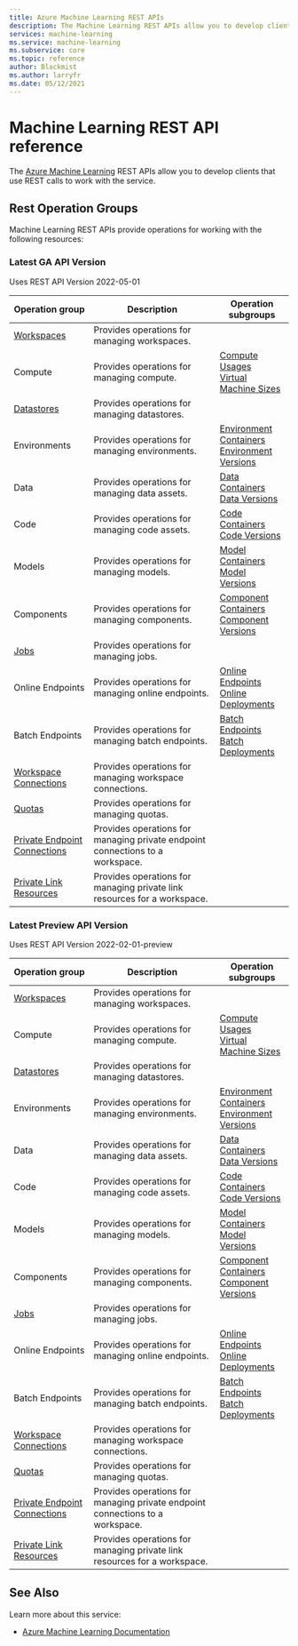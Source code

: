 ```yaml
---
title: Azure Machine Learning REST APIs
description: The Machine Learning REST APIs allow you to develop clients that use REST calls to work with the service.
services: machine-learning
ms.service: machine-learning
ms.subservice: core
ms.topic: reference
author: Blackmist
ms.author: larryfr
ms.date: 05/12/2021
---
```


# Machine Learning REST API reference
The [Azure Machine Learning](https://docs.microsoft.com/azure/machine-learning/) REST APIs allow you to develop clients that use REST calls to work with the service.
## Rest Operation Groups

Machine Learning REST APIs provide operations for working with the following resources:

### Latest GA API Version

Uses REST API Version 2022-05-01

| Operation group | Description                                                        | Operation subgroups |
| --------------- | ------------------------------------------------------------------ | ------------------- |
| [Workspaces](rest/api/azureml/2022-05-01/workspaces) | Provides operations for managing workspaces. |
| Compute | Provides operations for managing compute. | [Compute](rest/api/azureml/2022-05-01/compute) <br /> [Usages](rest/api/azureml/2022-05-01/usages) <br /> [Virtual Machine Sizes](rest/api/azureml/2022-05-01/virtual-machine-sizes) |
| [Datastores](rest/api/azureml/2022-05-01/datastores) | Provides operations for managing datastores. |
| Environments | Provides operations for managing environments. | [Environment Containers](rest/api/azureml/2022-05-01/environment-containers) <br /> [Environment Versions](rest/api/azureml/2022-05-01/environment-versions) |
| Data | Provides operations for managing data assets. | [Data Containers](rest/api/azureml/2022-05-01/data-containers) <br /> [Data Versions](rest/api/azureml/2022-05-01/data-versions) |
| Code | Provides operations for managing code assets. | [Code Containers](rest/api/azureml/2022-05-01/code-containers) <br /> [Code Versions](rest/api/azureml/2022-05-01/code-versions) |
| Models | Provides operations for managing models. | [Model Containers](rest/api/azureml/2022-05-01/model-containers) <br /> [Model Versions](rest/api/azureml/2022-05-01/model-versions) |
| Components | Provides operations for managing components. | [Component Containers](rest/api/azureml/2022-05-01/component-containers) <br /> [Component Versions](rest/api/azureml/2022-05-01/component-versions) |
| [Jobs](rest/api/azureml/2022-05-01/jobs) | Provides operations for managing jobs. |
| Online Endpoints | Provides operations for managing online endpoints. | [Online Endpoints](rest/api/azureml/2022-05-01/online-endpoints) <br /> [Online Deployments](rest/api/azureml/2022-05-01/online-deployments) |
| Batch Endpoints | Provides operations for managing batch endpoints. | [Batch Endpoints](rest/api/azureml/2022-05-01/batch-endpoints) <br /> [Batch Deployments](rest/api/azureml/2022-05-01/batch-deployments) |
| [Workspace Connections](rest/api/azureml/2022-05-01/workspace-connections) | Provides operations for managing workspace connections. |
| [Quotas](rest/api/azureml/2022-05-01/quotas) | Provides operations for managing quotas. |
| [Private Endpoint Connections](rest/api/azureml/2022-05-01/private-endpoint-connections) | Provides operations for managing private endpoint connections to a workspace. |
| [Private Link Resources](rest/api/azureml/2022-05-01/private-link-resources) | Provides operations for managing private link resources for a workspace. |

### Latest Preview API Version

Uses REST API Version 2022-02-01-preview

| Operation group | Description | Operation subgroups |
| --------------- | ------------| ------------------- |
| [Workspaces](rest/api/azureml/2022-02-01-preview/workspaces) | Provides operations for managing workspaces. |
| Compute | Provides operations for managing compute. | [Compute](rest/api/azureml/2022-02-01-preview/compute) <br /> [Usages](rest/api/azureml/2022-02-01-preview/usages) <br /> [Virtual Machine Sizes](rest/api/azureml/2022-02-01-preview/virtual-machine-sizes) |
| [Datastores](rest/api/azureml/2022-02-01-preview/datastores) | Provides operations for managing datastores. |
| Environments | Provides operations for managing environments. | [Environment Containers](rest/api/azureml/2022-02-01-preview/environment-containers) <br /> [Environment Versions](rest/api/azureml/2022-02-01-preview/environment-versions) |
| Data | Provides operations for managing data assets. | [Data Containers](rest/api/azureml/2022-02-01-preview/data-containers) <br /> [Data Versions](rest/api/azureml/2022-02-01-preview/data-versions) |
| Code | Provides operations for managing code assets. | [Code Containers](rest/api/azureml/2022-02-01-preview/code-containers) <br /> [Code Versions](rest/api/azureml/2022-02-01-preview/code-versions) |
| Models | Provides operations for managing models. | [Model Containers](rest/api/azureml/2022-02-01-preview/model-containers) <br /> [Model Versions](rest/api/azureml/2022-02-01-preview/model-versions) |
| Components | Provides operations for managing components. | [Component Containers](rest/api/azureml/2022-02-01-preview/component-containers) <br /> [Component Versions](rest/api/azureml/2022-02-01-preview/component-versions) |
| [Jobs](rest/api/azureml/2022-02-01-preview/jobs) | Provides operations for managing jobs. |
| Online Endpoints | Provides operations for managing online endpoints. | [Online Endpoints](rest/api/azureml/2022-02-01-preview/online-endpoints) <br /> [Online Deployments](rest/api/azureml/2022-02-01-preview/online-deployments) |
| Batch Endpoints | Provides operations for managing batch endpoints. | [Batch Endpoints](rest/api/azureml/2022-02-01-preview/batch-endpoints) <br /> [Batch Deployments](rest/api/azureml/2022-02-01-preview/batch-deployments) |
| [Workspace Connections](rest/api/azureml/2022-02-01-preview/workspace-connections) | Provides operations for managing workspace connections. |
| [Quotas](rest/api/azureml/2022-02-01-preview/quotas) | Provides operations for managing quotas. |
| [Private Endpoint Connections](rest/api/azureml/2022-02-01-preview/private-endpoint-connections) | Provides operations for managing private endpoint connections to a workspace. |
| [Private Link Resources](rest/api/azureml/2022-02-01-preview/private-link-resources) | Provides operations for managing private link resources for a workspace. |

## See Also

Learn more about this service:
* [Azure Machine Learning Documentation](https://docs.microsoft.com/azure/machine-learning/)

